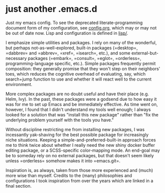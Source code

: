 # just another .emacs.d
Just my emacs config. To see the deprecated literate-programming
document form of my configuration, see [config.org](config.org), which
may or may not be out of date now. Lisp and configuration is defined
in [lisp/](lisp/).

I emphasize simple utilities and packages. I rely on many of the
wonderful, but perhaps not-as-well-explored, built-in packages
(=desktop=, =dabbrev= and =abbrev=, =xref=, =isearch=, etc.), and some
external-but-necessary packages (=embark=, =consult=, =eglot=,
=orderless=, programming-language specific, etc.). Simple packages
frequently permit composition: they generally promise that they won't
step on their neighbors' toes, which reduces the cognitive overhead of
evaluating, say, which search+jump function to use and whether it will
react well to the current environment.

More complex packages are no doubt useful and have their place
(e.g. Helm, Ivy). In the past, these packages were a godsend due to
how easy it was for me to set up Emacs and be immediately
effective. As time went on, however, I found that I didn't understand
my tools well enough; I always looked for a solution that was "install
this new package" rather than "fix the underlying problem yourself
with the tools you have."

Without discipline restricting me from installing new packages, I was
incessantly yak-shaving for the best possible package for increasingly
niche situations. Keeping a simple-and-preferred-built-in approach
forces me to think twice about whether I really need the new shiny
docker buffer editing package, or a SCSS-specific color-mapping
mode. An end-goal may be to someday rely on no external packages, but
that doesn't seem likely unless =orderless= somehow makes it into
=emacs.git=.

Inspiration is, as always, taken from those more experienced and
(much) more wise than myself. Credits to the (many) philosophies and
configurations I took inspiration from over the years which are linked
in a final section.
